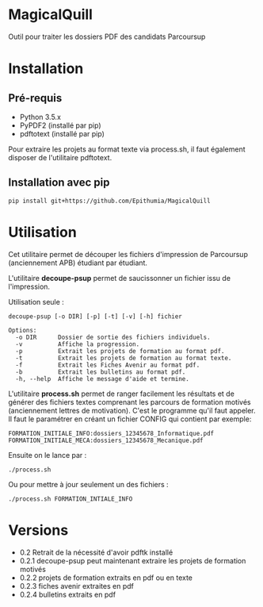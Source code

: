 # MagicalQuill
Outil pour traiter les dossiers PDF des candidats Parcoursup

# Installation

## Pré-requis

* Python 3.5.x
* PyPDF2 (installé par pip)
* pdftotext (installé par pip)

Pour extraire les projets au format texte via process.sh, 
il faut également disposer de l'utilitaire pdftotext.

## Installation avec pip

    pip install git+https://github.com/Epithumia/MagicalQuill

# Utilisation

Cet utilitaire permet de découper les fichiers d'impression de Parcoursup
(anciennement APB) étudiant par étudiant.

L'utilitaire **decoupe-psup** permet de saucissonner un fichier issu
de l'impression.

Utilisation seule :

```
decoupe-psup [-o DIR] [-p] [-t] [-v] [-h] fichier

Options:
  -o DIR      Dossier de sortie des fichiers individuels.
  -v          Affiche la progression.
  -p          Extrait les projets de formation au format pdf.
  -t          Extrait les projets de formation au format texte.
  -f          Extrait les Fiches Avenir au format pdf.
  -b          Extrait les bulletins au format pdf.
  -h, --help  Affiche le message d'aide et termine.
```

L'utilitaire **process.sh** permet de ranger facilement les résultats et de
générer des fichiers textes comprenant les parcours de formation motivés
(anciennement lettres de motivation). C'est le programme qu'il faut appeler.
Il faut le paramétrer en créant un fichier CONFIG qui contient par exemple:

    FORMATION_INITIALE_INFO:dossiers_12345678_Informatique.pdf
    FORMATION_INITIALE_MECA:dossiers_12345678_Mecanique.pdf

Ensuite on le lance par :

    ./process.sh

Ou pour mettre à jour seulement un des fichiers :

    ./process.sh FORMATION_INTIALE_INFO

# Versions

* 0.2 Retrait de la nécessité d'avoir pdftk installé
* 0.2.1 decoupe-psup peut maintenant extraire les projets de formation motivés
* 0.2.2 projets de formation extraits en pdf ou en texte
* 0.2.3 fiches avenir extraites en pdf
* 0.2.4 bulletins extraits en pdf
